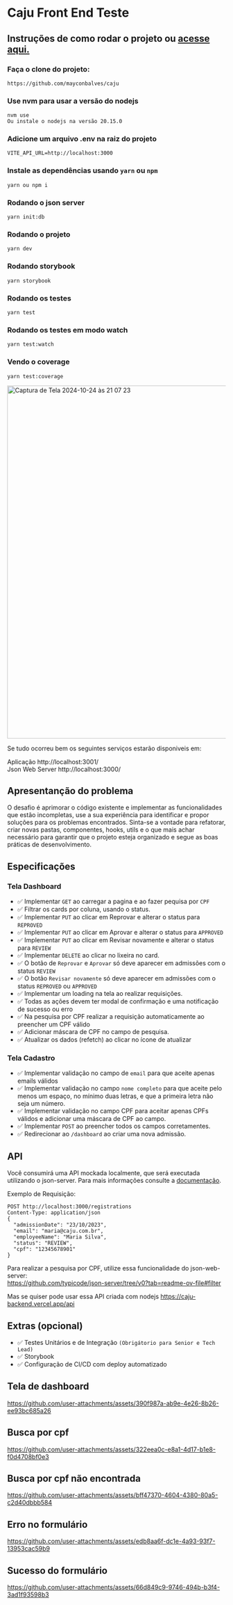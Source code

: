 # Caju Front End Teste

## Instruções de como rodar o projeto ou [acesse aqui.](https://caju-mauve.vercel.app/#/dashboard)

### Faça o clone do projeto:

```shell
https://github.com/mayconbalves/caju
```

### Use nvm para usar a versão do nodejs

```shell
nvm use
Ou instale o nodejs na versão 20.15.0
```

### Adicione um arquivo .env na raiz do projeto

```shell
VITE_API_URL=http://localhost:3000
```

### Instale as dependências usando `yarn` ou `npm`

```shell
yarn ou npm i
```

### Rodando o json server

```shell
yarn init:db
```

### Rodando o projeto

```shell
yarn dev
```

### Rodando storybook

```shell
yarn storybook
```

### Rodando os testes

```shell
yarn test
```

### Rodando os testes em modo watch

```shell
yarn test:watch
```

### Vendo o coverage

```shell
yarn test:coverage
```

<img width="812" alt="Captura de Tela 2024-10-24 às 21 07 23" src="https://github.com/user-attachments/assets/064d482f-6c22-4c1b-a0a8-0042b4d20b08">
<br />

Se tudo ocorreu bem os seguintes serviços estarão disponiveis em:
<br/>

Aplicação http://localhost:3001/
<br/>
Json Web Server http://localhost:3000/

## Apresentanção do problema

O desafio é aprimorar o código existente e implementar as funcionalidades que estão incompletas, use a sua experiência para identificar e propor soluções para os problemas encontrados.
Sinta-se a vontade para refatorar, criar novas pastas, componentes, hooks, utils e o que mais achar necessário para garantir que o projeto esteja organizado e segue as boas práticas de desenvolvimento.

## Especificações

### Tela Dashboard

- ✅ Implementar `GET` ao carregar a pagina e ao fazer pequisa por `CPF`
- ✅ Filtrar os cards por coluna, usando o status.
- ✅ Implementar `PUT` ao clicar em Reprovar e alterar o status para `REPROVED`
- ✅ Implementar `PUT` ao clicar em Aprovar e alterar o status para `APPROVED`
- ✅ Implementar `PUT` ao clicar em Revisar novamente e alterar o status para `REVIEW`
- ✅ Implementar `DELETE` ao clicar no lixeira no card.
- ✅ O botão de `Reprovar` e `Aprovar` só deve aparecer em admissões com o status `REVIEW`
- ✅ O botão `Revisar novamente` só deve aparecer em admissões com o status `REPROVED` ou `APPROVED`
- ✅ Implementar um loading na tela ao realizar requisições.
- ✅ Todas as ações devem ter modal de confirmação e uma notificação de sucesso ou erro
- ✅ Na pesquisa por CPF realizar a requisição automaticamente ao preencher um CPF válido
- ✅ Adicionar máscara de CPF no campo de pesquisa.
- ✅ Atualizar os dados (refetch) ao clicar no ícone de atualizar

### Tela Cadastro

- ✅ Implementar validação no campo de `email` para que aceite apenas emails válidos
- ✅ Implementar validação no campo `nome completo` para que aceite pelo menos um espaço, no mínimo duas letras, e que a primeira letra não seja um número.
- ✅ Implementar validação no campo CPF para aceitar apenas CPFs válidos e adicionar uma máscara de CPF ao campo.
- ✅ Implementar `POST` ao preencher todos os campos corretamentes.
- ✅ Redirecionar ao `/dashboard` ao criar uma nova admissão.

## API

Você consumirá uma API mockada localmente, que será executada utilizando o json-server. Para mais informações consulte a [documentação](https://github.com/typicode/json-server/).

Exemplo de Requisição:

```
POST http://localhost:3000/registrations
Content-Type: application/json
{
  "admissionDate": "23/10/2023",
  "email": "maria@caju.com.br",
  "employeeName": "Maria Silva",
  "status": "REVIEW",
  "cpf": "12345678901"
}
```

Para realizar a pesquisa por CPF, utilize essa funcionalidade do json-web-server:
<br/>
https://github.com/typicode/json-server/tree/v0?tab=readme-ov-file#filter

Mas se quiser pode usar essa API criada com nodejs
https://caju-backend.vercel.app/api

## Extras (opcional)

- ✅ Testes Unitários e de Integração `(Obrigátorio para Senior e Tech Lead)`
- ✅ Storybook
- ✅ Configuração de CI/CD com deploy automatizado

## Tela de dashboard

https://github.com/user-attachments/assets/390f987a-ab9e-4e26-8b26-ee93bc685a26

## Busca por cpf

https://github.com/user-attachments/assets/322eea0c-e8a1-4d17-b1e8-f0d4708bf0e3

## Busca por cpf não encontrada

https://github.com/user-attachments/assets/bff47370-4604-4380-80a5-c2d40dbbb584

## Erro no formulário

https://github.com/user-attachments/assets/edb8aa6f-dc1e-4a93-93f7-13953cac59b9

## Sucesso do formulário

https://github.com/user-attachments/assets/66d849c9-9746-494b-b3f4-3ad1f93598b3
